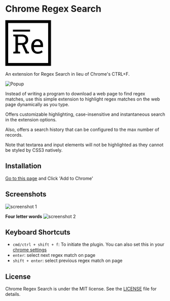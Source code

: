 # Chrome Regex Search

![Logo](https://raw.githubusercontent.com/rogershen/chrome-regex-search/master/src/icons/icons_128.png)

An extension for Regex Search in lieu of Chrome's CTRL+F.

![Popup](https://raw.githubusercontent.com/rogershen/chrome-regex-search/master/google-webstore/popup.png)

Instead of writing a program to download a web page to find regex matches, use  this simple extension to highlight regex matches on the web page dynamically as you type.

Offers customizable highlighting, case-insensitive and instantaneous search in the extension options.

Also, offers a search history that can be configured to the max number of records.

Note that textarea and input elements will not be highlighted as they cannot be styled by CSS3 natively.

## Installation
[Go to this page](https://chrome.google.com/webstore/detail/chrome-regex-search/bpelaihoicobbkgmhcbikncnpacdbknn?hl=en&gl=US) and Click 'Add to Chrome'

## Screenshots
![screenshot 1](https://raw.githubusercontent.com/rogershen/chrome-regex-search/master/google-webstore/googlenews.png)

**Four letter words**
![screenshot 2](https://raw.githubusercontent.com/rogershen/chrome-regex-search/master/google-webstore/settings.png)


## Keyboard Shortcuts

- `cmd/ctrl + shift + f`: To initiate the plugin. You can also set this in your [chrome settings](chrome://extensions/shortcuts)
- `enter`: select next regex match on page
- `shift + enter`: select previous regex match on page


## License

Chrome Regex Search is under the MIT license. See the <a href="https://raw.githubusercontent.com/rogershen/chrome-regex-search/master/LICENSE">LICENSE</a> file for details.